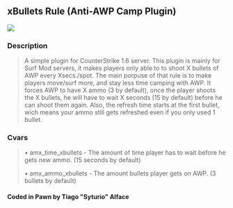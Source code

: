 
## xBullets Rule (Anti-AWP Camp Plugin)

![](https://img.shields.io/badge/Counter_Strike-000000?style=for-the-badge&logo=counter-strike&logoColor=white)


### Description
> A simple plugin for CounterStrike 1.6 server. This plugin is mainly for Surf Mod servers, it makes players only able to to shoot X bullets of AWP every Xsecs./spot. The main porpuse of that rule is to make players move/surf more, and stay less time camping with AWP. It forces AWP to have X ammo (3 by default), once the player shoots the X bullets, he will have to wait X seconds (15 by default) before he can shoot them again. Also, the refresh time starts at the first bullet, wich means your ammo still gets refreshed even if you only used 1 bullet.

### Cvars
> • amx_time_xbullets - The amount of time player has to wait before he gets new ammo. (15 seconds by default)
> 
> • amx_ammo_xbullets - The amount bullets player gets on AWP. (3 bullets by default)

#### Coded in Pawn by Tiago "Syturio" Alface
